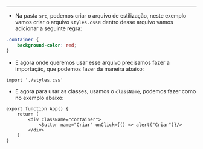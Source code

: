 ___
- Na pasta `src`, podemos criar o arquivo de estilização, neste exemplo vamos criar o arquivo `styles.css`e dentro desse arquivo vamos adicionar a seguinte regra:
```css
.container {
	background-color: red;
}
```
- E agora onde queremos usar esse arquivo precisamos fazer a importação, que podemos fazer da maneira abaixo:
```tsx
import './styles.css'
```
- E agora para usar as classes, usamos o `className`, podemos fazer como no exemplo abaixo:
```tsx
export function App() {
	return (
		<div className="container">
			<Button name="Criar" onClick={() => alert("Criar")}/>
		</div>
	)
}
```
